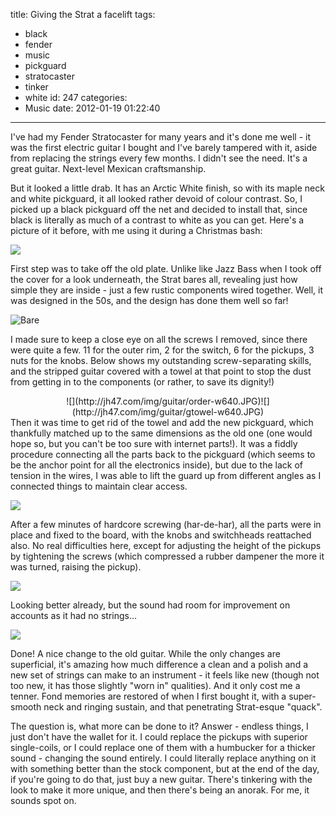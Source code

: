 title: Giving the Strat a facelift
tags:
  - black
  - fender
  - music
  - pickguard
  - stratocaster
  - tinker
  - white
id: 247
categories:
  - Music
date: 2012-01-19 01:22:40
---

I've had my Fender Stratocaster for many years and it's done me well - it was the first electric guitar I bought and I've barely tampered with it, aside from replacing the strings every few months. I didn't see the need. It's a great guitar. Next-level Mexican craftsmanship.

But it looked a little drab. It has an Arctic White finish, so with its maple neck and white pickguard, it all looked rather devoid of colour contrast. So, I picked up a black pickguard off the net and decided to install that, since black is literally as much of a contrast to white as you can get. Here's a picture of it before, with me using it during a Christmas bash:

![](http://jh47.com/img/guitar/before.jpg)

First step was to take off the old plate. Unlike like Jazz Bass when I took off the cover for a look underneath, the Strat bares all, revealing just how simple they are inside - just a few rustic components wired together. Well, it was designed in the 50s, and the design has done them well so far!

![](http://jh47.com/img/guitar/bare-w640.JPG "Bare")

I made sure to keep a close eye on all the screws I removed, since there were quite a few. 11 for the outer rim, 2 for the switch, 6 for the pickups, 3 nuts for the knobs. Below shows my outstanding screw-separating skills, and the stripped guitar covered with a towel at that point to stop the dust from getting in to the components (or rather, to save its dignity!)

<center>![](http://jh47.com/img/guitar/order-w640.JPG)![](http://jh47.com/img/guitar/gtowel-w640.JPG)</center>Then it was time to get rid of the towel and add the new pickguard, which thankfully matched up to the same dimensions as the old one (one would hope so, but you can't be too sure with internet parts!). It was a fiddly procedure connecting all the parts back to the pickguard (which seems to be the anchor point for all the electronics inside), but due to the lack of tension in the wires, I was able to lift the guard up from different angles as I connected things to maintain clear access.

![](http://jh47.com/img/guitar/build1-w640.JPG)

After a few minutes of hardcore screwing (har-de-har), all the parts were in place and fixed to the board, with the knobs and switchheads reattached also. No real difficulties here, except for adjusting the height of the pickups by tightening the screws (which compressed a rubber dampener the more it was turned, raising the pickup).

![](http://jh47.com/img/guitar/build4-w640.JPG)

Looking better already, but the sound had room for improvement on accounts as it had no strings...

![](http://jh47.com/img/guitar/done-w640.JPG)

Done! A nice change to the old guitar. While the only changes are superficial, it's amazing how much difference a clean and a polish and a new set of strings can make to an instrument - it feels like new (though not too new, it has those slightly "worn in" qualities). And it only cost me a tenner. Fond memories are restored of when I first bought it, with a super-smooth neck and ringing sustain, and that penetrating Strat-esque "quack".

The question is, what more can be done to it? Answer - endless things, I just don't have the wallet for it. I could replace the pickups with superior single-coils, or I could replace one of them with a humbucker for a thicker sound - changing the sound entirely. I could literally replace anything on it with something better than the stock component, but at the end of the day, if you're going to do that, just buy a new guitar. There's tinkering with the look to make it more unique, and then there's being an anorak. For me, it sounds spot on.